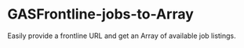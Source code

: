 # GASFrontline-jobs-to-Array
Easily provide a frontline URL and get an Array of available job listings. 
